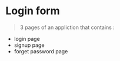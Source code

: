 # Login form
> 3 pages of an appliction that contains :
- login page 
- signup page
- forget password page
